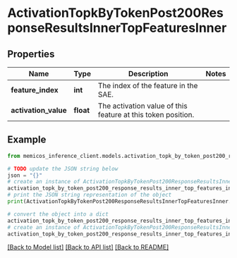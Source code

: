 # ActivationTopkByTokenPost200ResponseResultsInnerTopFeaturesInner


## Properties

Name | Type | Description | Notes
------------ | ------------- | ------------- | -------------
**feature_index** | **int** | The index of the feature in the SAE. | 
**activation_value** | **float** | The activation value of this feature at this token position. | 

## Example

```python
from memicos_inference_client.models.activation_topk_by_token_post200_response_results_inner_top_features_inner import ActivationTopkByTokenPost200ResponseResultsInnerTopFeaturesInner

# TODO update the JSON string below
json = "{}"
# create an instance of ActivationTopkByTokenPost200ResponseResultsInnerTopFeaturesInner from a JSON string
activation_topk_by_token_post200_response_results_inner_top_features_inner_instance = ActivationTopkByTokenPost200ResponseResultsInnerTopFeaturesInner.from_json(json)
# print the JSON string representation of the object
print(ActivationTopkByTokenPost200ResponseResultsInnerTopFeaturesInner.to_json())

# convert the object into a dict
activation_topk_by_token_post200_response_results_inner_top_features_inner_dict = activation_topk_by_token_post200_response_results_inner_top_features_inner_instance.to_dict()
# create an instance of ActivationTopkByTokenPost200ResponseResultsInnerTopFeaturesInner from a dict
activation_topk_by_token_post200_response_results_inner_top_features_inner_from_dict = ActivationTopkByTokenPost200ResponseResultsInnerTopFeaturesInner.from_dict(activation_topk_by_token_post200_response_results_inner_top_features_inner_dict)
```
[[Back to Model list]](../README.md#documentation-for-models) [[Back to API list]](../README.md#documentation-for-api-endpoints) [[Back to README]](../README.md)


